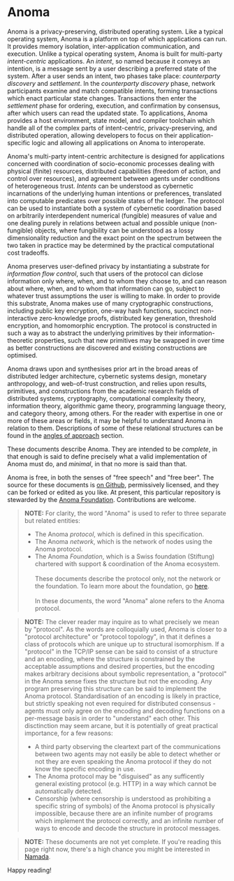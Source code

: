 # Anoma

Anoma is a privacy-preserving, distributed operating system. Like a typical operating system, Anoma is a platform on top of which applications can run. It provides memory isolation, inter-application communication, and execution. Unlike a typical operating system, Anoma is built for multi-party _intent-centric_ applications. An _intent_, so named because it conveys an intention, is a message sent by a user describing a preferred state of the system. After a user sends an intent, two phases take place: _counterparty discovery_ and _settlement_. In the _counterparty discovery_ phase, network participants examine and match compatible intents, forming transactions which enact particular state changes. Transactions then enter the _settlement_ phase for ordering, execution, and confirmation by consensus, after which users can read the updated state. To applications, Anoma provides a host environment, state model, and compiler toolchain which handle all of the complex parts of intent-centric, privacy-preserving, and distributed operation, allowing developers to focus on their application-specific logic and allowing all applications on Anoma to interoperate.

Anoma's multi-party intent-centric architecture is designed for applications concerned with coordination of socio-economic processes dealing with physical (finite) resources, distributed capabilities (freedom of action, and control over resources), and agreement between agents under conditions of heterogeneous trust. _Intents_ can be understood as cybernetic incarnations of the underlying human intentions or preferences, translated into computable predicates over possible states of the ledger. The protocol can be used to instantiate both a system of cybernetic coordination based on arbitrarily interdependent numerical (fungible) measures of value and one dealing purely in relations between actual and possible unique (non-fungible) objects, where fungibility can be understood as a lossy dimensionality reduction and the exact point on the spectrum between the two taken in practice may be determined by the practical computational cost tradeoffs.

Anoma preserves user-defined privacy by instantiating a substrate for _information flow control_, such that users of the protocol can diclose information only where, when, and to whom they choose to, and can reason about where, when, and to whom that information can go, subject to whatever trust assumptions the user is willing to make. In order to provide this substrate, Anoma makes use of many cryptographic constructions, including public key encryption, one-way hash functions, succinct non-interactive zero-knowledge proofs, distributed key generation, threshold encryption, and homomorphic encryption. The protocol is constructed in such a way as to abstract the underlying primitives by their information-theoretic properties, such that new primitives may be swapped in over time as better constructions are discovered and existing constructions are optimised.

Anoma draws upon and synthesises prior art in the broad areas of distributed ledger architecture, cybernetic systems design, monetary anthropology, and web-of-trust construction, and relies upon results, primitives, and constructions from the academic research fields of distributed systems, cryptography, computational complexity theory, information theory, algorithmic game theory, programming language theory, and category theory, among others. For the reader with expertise in one or more of these areas or fields, it may be helpful to understand Anoma in relation to them. Descriptions of some of these relational structures can be found in the [angles of approach](./angles-of-approach.md) section.

These documents describe Anoma. They are intended to be _complete_, in that enough is said to define precisely what a valid implementation of Anoma must do, and _minimal_, in that no more is said than that.

Anoma is free, in both the senses of "free speech" and "free beer". The source for these documents is [on Github](https://github.com/anoma/specs), permissively licensed, and they can be forked or edited as you like. At present, this particular repository is stewarded by the [Anoma Foundation](https://anoma.foundation/). Contributions are welcome.

> **NOTE:** For clarity, the word "Anoma" is used to refer to three separate but related entities:
> - The Anoma _protocol_, which is defined in this specification.
> - The Anoma _network_, which is the network of nodes using the Anoma protocol.
> - The Anoma _Foundation_, which is a Swiss foundation (Stiftung) chartered with support & coordination of the Anoma ecosystem.
> <br /><br />These documents describe the protocol only, not the network or the foundation. To learn more about the foundation, go [here](https://anoma.foundation).
> <br /><br />In these documents, the word "Anoma" alone refers to the Anoma protocol.

> **NOTE:** The clever reader may inquire as to what precisely we mean by "protocol". As the words are colloquially used, Anoma is closer to a "protocol architecture" or "protocol topology", in that it defines a class of protocols which are unique up to structural isomorphism. If a "protocol" in the TCP/IP sense can be said to consist of a structure and an encoding, where the structure is constrained by the acceptable assumptions and desired properties, but the encoding makes arbitrary decisions about symbolic representation, a "protocol" in the Anoma sense fixes the structure but not the encoding. Any program preserving this structure can be said to implement the Anoma protocol. Standardisation of an encoding is likely in practice, but strictly speaking not even required for distributed consensus - agents must only agree on the encoding and decoding functions on a per-message basis in order to "understand" each other. This disctinction may seem arcane, but it is potentially of great practical importance, for a few reasons:
> - A third party observing the cleartext part of the communications between two agents may not easily be able to detect whether or not they are even speaking the Anoma protocol if they do not know the specific encoding in use.
> - The Anoma protocol may be "disguised" as any sufficently general existing protocol (e.g. HTTP) in a way which cannot be automatically detected.
> - Censorship (where censorship is understood as prohibiting a specific string of symbols) of the Anoma protocol is physically impossible, because there are an infinite number of programs which implement the protocol correctly, and an infinite number of ways to encode and decode the structure in protocol messages.

> **NOTE:** These documents are not yet complete. If you're reading this page right now, there's a high chance you might be interested in [Namada](https://namada.net).

Happy reading!
